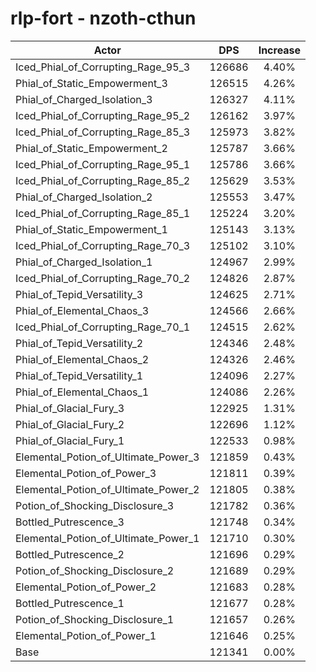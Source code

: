 # rlp-fort - nzoth-cthun
| Actor | DPS | Increase |
|---|:---:|:---:|
|Iced_Phial_of_Corrupting_Rage_95_3|126686|4.40%|
|Phial_of_Static_Empowerment_3|126515|4.26%|
|Phial_of_Charged_Isolation_3|126327|4.11%|
|Iced_Phial_of_Corrupting_Rage_95_2|126162|3.97%|
|Iced_Phial_of_Corrupting_Rage_85_3|125973|3.82%|
|Phial_of_Static_Empowerment_2|125787|3.66%|
|Iced_Phial_of_Corrupting_Rage_95_1|125786|3.66%|
|Iced_Phial_of_Corrupting_Rage_85_2|125629|3.53%|
|Phial_of_Charged_Isolation_2|125553|3.47%|
|Iced_Phial_of_Corrupting_Rage_85_1|125224|3.20%|
|Phial_of_Static_Empowerment_1|125143|3.13%|
|Iced_Phial_of_Corrupting_Rage_70_3|125102|3.10%|
|Phial_of_Charged_Isolation_1|124967|2.99%|
|Iced_Phial_of_Corrupting_Rage_70_2|124826|2.87%|
|Phial_of_Tepid_Versatility_3|124625|2.71%|
|Phial_of_Elemental_Chaos_3|124566|2.66%|
|Iced_Phial_of_Corrupting_Rage_70_1|124515|2.62%|
|Phial_of_Tepid_Versatility_2|124346|2.48%|
|Phial_of_Elemental_Chaos_2|124326|2.46%|
|Phial_of_Tepid_Versatility_1|124096|2.27%|
|Phial_of_Elemental_Chaos_1|124086|2.26%|
|Phial_of_Glacial_Fury_3|122925|1.31%|
|Phial_of_Glacial_Fury_2|122696|1.12%|
|Phial_of_Glacial_Fury_1|122533|0.98%|
|Elemental_Potion_of_Ultimate_Power_3|121859|0.43%|
|Elemental_Potion_of_Power_3|121811|0.39%|
|Elemental_Potion_of_Ultimate_Power_2|121805|0.38%|
|Potion_of_Shocking_Disclosure_3|121782|0.36%|
|Bottled_Putrescence_3|121748|0.34%|
|Elemental_Potion_of_Ultimate_Power_1|121710|0.30%|
|Bottled_Putrescence_2|121696|0.29%|
|Potion_of_Shocking_Disclosure_2|121689|0.29%|
|Elemental_Potion_of_Power_2|121683|0.28%|
|Bottled_Putrescence_1|121677|0.28%|
|Potion_of_Shocking_Disclosure_1|121657|0.26%|
|Elemental_Potion_of_Power_1|121646|0.25%|
|Base|121341|0.00%|
